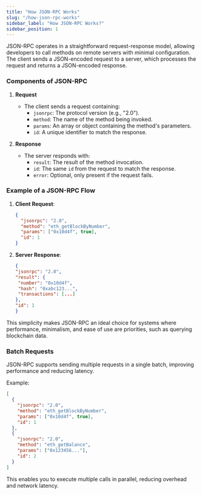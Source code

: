 ```yaml
---
title: "How JSON-RPC Works"
slug: "/how-json-rpc-works"
sidebar_label: "How JSON-RPC Works?"
sidebar_position: 1
---
```


JSON-RPC operates in a straightforward request-response model, allowing developers to call methods on remote servers with minimal configuration. The client sends a JSON-encoded request to a server, which processes the request and returns a JSON-encoded response.

### Components of JSON-RPC

1. **Request**

   - The client sends a request containing:
     - `jsonrpc`: The protocol version (e.g., "2.0").
     - `method`: The name of the method being invoked.
     - `params`: An array or object containing the method's parameters.
     - `id`: A unique identifier to match the response.

2. **Response**
   - The server responds with:
     - `result`: The result of the method invocation.
     - `id`: The same `id` from the request to match the response.
     - `error`: Optional, only present if the request fails.

### Example of a JSON-RPC Flow

1. **Client Request**:

   ```json
   {
     "jsonrpc": "2.0",
     "method": "eth_getBlockByNumber",
     "params": ["0x10d4f", true],
     "id": 1
   }
   ```

2. **Server Response**:
   ```json
   {
   "jsonrpc": "2.0",
   "result": {
    "number": "0x10d4f",
    "hash": "0xabc123...",
    "transactions": [...]
   },
   "id": 1
   }
   ```

This simplicity makes JSON-RPC an ideal choice for systems where performance, minimalism, and ease of use are priorities, such as querying blockchain data.

### Batch Requests

JSON-RPC supports sending multiple requests in a single batch, improving performance and reducing latency.

Example:

```json
[
  {
    "jsonrpc": "2.0",
    "method": "eth_getBlockByNumber",
    "params": ["0x10d4f", true],
    "id": 1
  },
  {
    "jsonrpc": "2.0",
    "method": "eth_getBalance",
    "params": ["0x123456..."],
    "id": 2
  }
]
```

This enables you to execute multiple calls in parallel, reducing overhead and network latency.
